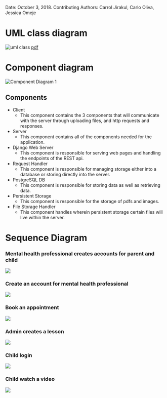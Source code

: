 Date: October 3, 2018. 
Contributing Authors: Carrol Jirakul, Carlo Oliva, Jessica Omeje
# UML class diagram
![uml class](https://github.com/cmput401-fall2018/motus/blob/master/docs/uml/Motus%20UML.png)
[pdf](https://github.com/cmput401-fall2018/motus/blob/master/docs/uml/Motus%20UML.png)

# Component diagram
![Component Diagram 1](https://github.com/cmput401-fall2018/motus/blob/master/docs/uml/component.png)

## Components
* Client
  * This component contains the 3 components that will communicate with the server through uploading files, and http requests and responses. 
* Server
  * This component contains all of the components needed for the application. 
* Django Web Server
  * This component is responsible for serving web pages and handling the endpoints of the REST api.
* Request Handler
  * This component is responsible for managing storage either into a database or storing directly into the server. 
* PostgreSQL DB
  * This component is responsible for storing data as well as retrieving data. 
* Persistent Storage
  * This component is responsible for the storage of pdfs and images. 
* File Storage Handler 
  * This component handles wherein persistent storage certain files will live within the server. 

# Sequence Diagram

### Mental health professional creates accounts for parent and child
![](https://github.com/cmput401-fall2018/motus/blob/master/docs/sequence/professional_create_account.png)

### Create an account for mental health professional
![](https://github.com/cmput401-fall2018/motus/blob/master/docs/sequence/create_professional.png)

### Book an appointment
![](https://github.com/cmput401-fall2018/motus/blob/master/docs/sequence/appointment.png)

### Admin creates a lesson
![](https://github.com/cmput401-fall2018/motus/blob/master/docs/sequence/create_lessons.png)

### Child login
![](https://github.com/cmput401-fall2018/motus/blob/master/docs/sequence/child_login.png)

### Child watch a video
![](https://github.com/cmput401-fall2018/motus/blob/master/docs/sequence/child_watch.png)

